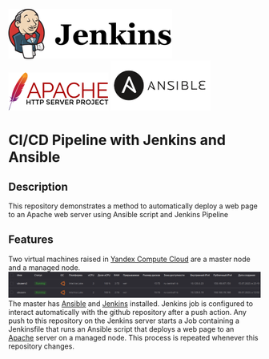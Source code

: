 ![jenkins](./pictures/jenkins-logo-2.png) ![apache](./pictures/Apache_HTTP_server_logo_(2019-present).svg.png) ![ansible](./pictures/ansible-ar21.png)

# CI/CD Pipeline with Jenkins and Ansible

## Description

This repository demonstrates a method to automatically deploy a web page to an Apache web server using Ansible script and Jenkins Pipeline

## Features

Two virtual machines raised in [Yandex Compute Cloud](https://cloud.yandex.ru/docs/compute/) are a master node and a managed node. ![screen](./pictures/2023-07-16_12-43.png)
The master has [Ansible](https://docs.ansible.com/) and [Jenkins](https://www.jenkins.io/doc/) installed.
Jenkins job is configured to interact automatically with the github repository after a push action. Any push to this repository on the Jenkins server starts a Job containing a Jenkinsfile that runs an Ansible script that deploys a web page to an [Apache](https://httpd.apache.org/docs/2.4/) server on a managed node. This process is repeated whenever this repository changes.

